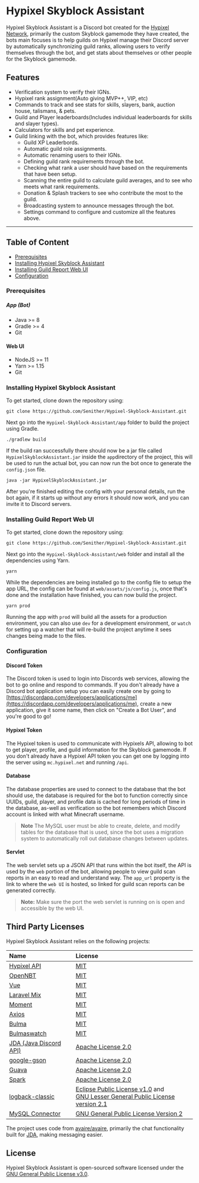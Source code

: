 Hypixel Skyblock Assistant
=======================

Hypixel Skyblock Assistant is a Discord bot created for the [Hypixel Network](https://hypixel.net/), primarily the custom Skyblock gamemode they have created, the bots main focuses is to help guilds on Hypixel manage their Discord server by automatically synchronizing guild ranks, allowing users to verify themselves through the bot, and get stats about themselves or other people for the Skyblock gamemode.

## Features

 * Verification system to verify their IGNs.
 * Hypixel rank assignment(Auto giving MVP++, VIP, etc)
 * Commands to track and see stats for skills, slayers, bank, auction house, talismans, & pets.
 * Guild and Player leaderboards(Includes individual leaderboards for skills and slayer types).
 * Calculators for skills and pet experience.
 * Guild linking with the bot, which provides features like:
 	* Guild XP Leaderbords.
 	* Automatic guild role assignments.
 	* Automatic renaming users to their IGNs.
 	* Defining guild rank requirements through the bot.
 	* Checking what rank a user should have based on the requirements that have been setup.
 	* Scanning the entire guild to calculate guild averages, and to see who meets what rank requirements.
 	* Donation & Splash trackers to see who contribute the most to the guild.
 	* Broadcasting system to announce messages through the bot.
 	* Settings command to configure and customize all the features above. 

<hr>

## Table of Content

 - [Prerequisites](#prerequisites)
 - [Installing Hypixel Skyblock Assistant](#installing-hypixel-skyblock-assistant)
 - [Installing Guild Report Web UI](#installing-guild-report-web-ui)
 - [Configuration](#configuration)
 
### Prerequisites

##### App (Bot)
 * Java >= 8
 * Gradle >= 4
 * Git

#### Web UI
 * NodeJS >= 11
 * Yarn >= 1.15
 * Git

### Installing Hypixel Skyblock Assistant

To get started, clone down the repository using:

    git clone https://github.com/Senither/Hypixel-Skyblock-Assistant.git

Next go into the `Hypixel-Skyblock-Assistant/app` folder to build the project using Gradle.

    ./gradlew build

If the build ran successfully there should now be a jar file called `HypixelSkyblockAssistant.jar` inside the `app`directory of the project, this will be used to run the actual bot, you can now run the bot once to generate the `config.json` file.

    java -jar HypixelSkyblockAssistant.jar

After you're finished editing the config with your personal details, run the bot again, if it starts up without any errors it should now work, and you can invite it to Discord servers.

### Installing Guild Report Web UI

To get started, clone down the repository using:

    git clone https://github.com/Senither/Hypixel-Skyblock-Assistant.git

Next go into the `Hypixel-Skyblock-Assistant/web` folder and install all the dependencies using Yarn.

    yarn

While the dependencies are being installed go to the config file to setup the app URL, the config can be found at `web/assets/js/config.js`, once that's done and the installation have finished, you can now build the project.

    yarn prod

Running the app with `prod` will build all the assets for a production environment, you can also use `dev` for a development environment, or `watch` for setting up a watcher that will re-build the project anytime it sees changes being made to the files.

### Configuration

#### Discord Token

The Discord token is used to login into Discords web services, allowing the bot to go online and respond to commands. If you don't already have a Discord bot application setup you can easily create one by going to [https://discordapp.com/developers/applications/me](https://discordapp.com/developers/applications/me), create a new application, give it some name, then click on "Create a Bot User", and you're good to go!

#### Hypixel Token

The Hypixel token is used to communicate with Hypixels API, allowing to bot to get player, profile, and guild information for the Skyblock gamemode. If you don't already have a Hypixel API token you can get one by logging into the server using `mc.hypixel.net` and running `/api`.

#### Database

The database properties are used to connect to the database that the bot should use, the database is required for the bot to function correctly since UUIDs, guild, player, and profile data is cached for long periods of time in the database, as-well as verification so the bot remembers which Discord account is linked with what Minecraft username.

> **Note** The MySQL user must be able to create, delete, and modify tables for the database that is used, since the bot uses a migration system to automatically roll out database changes between updates.

#### Servlet

The web servlet sets up a JSON API that runs within the bot itself, the API is used by the `web` portion of the bot, allowing people to view guild scan reports in an easy to read and understand way.
The `app_url` property is the link to where the `web UI` is hosted, so linked for guild scan reports can be generated correctly.

> **Note:** Make sure the port the web servlet is running on is open and accessible by the web UI.  

## Third Party Licenses

Hypixel Skyblock Assistant relies on the following projects:

 Name | License  |
|:---|:---|
| [Hypixel API](https://github.com/HypixelDev/PublicAPI) | [MIT](https://github.com/HypixelDev/PublicAPI/blob/master/LICENSE) |
| [OpenNBT](https://github.com/Steveice10/OpenNBT) | [MIT](https://github.com/Steveice10/OpenNBT/blob/master/LICENSE.txt) |
| [Vue](https://github.com/vuejs/vue) | [MIT](https://github.com/vuejs/vue/blob/dev/LICENSE) |
| [Laravel Mix](https://github.com/JeffreyWay/laravel-mix) | [MIT](https://github.com/JeffreyWay/laravel-mix/blob/master/LICENSE) |
| [Moment](https://github.com/moment/moment) | [MIT](https://github.com/moment/moment/blob/develop/LICENSE) |
| [Axios](https://github.com/axios/axios) | [MIT](https://github.com/axios/axios/blob/master/LICENSE) |
| [Bulma](https://github.com/jgthms/bulma) | [MIT](https://github.com/jgthms/bulma/blob/master/LICENSE) |
| [Bulmaswatch](https://github.com/jenil/bulmaswatch) | [MIT](https://github.com/jenil/bulmaswatch/blob/gh-pages/LICENSE) |
| [JDA (Java Discord API)](https://github.com/DV8FromTheWorld/JDA) | [Apache License 2.0](https://github.com/DV8FromTheWorld/JDA/blob/master/LICENSE) |
| [google-gson](https://github.com/google/gson) | [Apache License 2.0](https://github.com/google/gson/blob/master/LICENSE) |
| [Guava](https://github.com/google/guava) | [Apache License 2.0](https://github.com/google/guava/blob/master/COPYING) |
| [Spark](https://github.com/perwendel/spark) | [Apache License 2.0](https://github.com/perwendel/spark/blob/master/LICENSE) |
| [logback-classic](https://github.com/qos-ch/logback/tree/master/logback-classic) | [Eclipse Public License v1.0](https://github.com/qos-ch/logback/blob/master/LICENSE.txt) and<br>[GNU Lesser General Public License version 2.1](https://github.com/qos-ch/logback/blob/master/LICENSE.txt) |
| [MySQL Connector](https://dev.mysql.com/doc/connector-j/8.0/en/) | [GNU General Public License Version 2](https://github.com/mysql/mysql-connector-j/blob/release/8.0/LICENSE) |

The project uses code from [avaire/avaire](https://github.com/avaire/avaire), primarily the chat functionality built for [JDA](https://github.com/DV8FromTheWorld/JDA), making messaging easier.

## License

Hypixel Skyblock Assistant is open-sourced software licensed under the [GNU General Public License v3.0](http://www.gnu.org/licenses/gpl.html).
